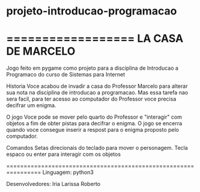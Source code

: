 # projeto-introducao-programacao
==================
LA CASA DE MARCELO
==================

Jogo feito em pygame como projeto para a disciplina de Introducao a Programaco do curso de Sistemas para Internet

Historia
Voce acabou de invadir a casa do Professor Marcelo para alterar sua nota na disciplina de introducao a programacao. Mas essa tarefa nao sera facil, para ter acesso ao computador do Professor voce precisa decifrar um enigma.

O jogo
Voce pode se mover pelo quarto do Professor e "interagir" com objetos a fim de obter pistas para decifrar o enigma. O jogo se encerra quando voce consegue inserir a respost para o enigma proposto pelo computador.

Comandos
Setas direcionais do teclado para mover o personagem. Tecla espaco ou enter para interagir com os objetos



================================================================
Linguagem:
  python3

Desenvolvedores:
  Iria
  Larissa
  Roberto
